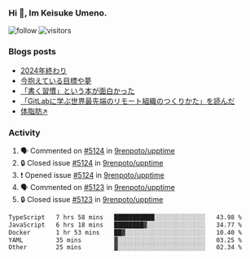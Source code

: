 ### Hi 👋, Im Keisuke Umeno.

<!--
**9renpoto/9renpoto** is a ✨ _special_ ✨ repository because its `README.md` (this file) appears on your GitHub profile.

Here are some ideas to get you started:

- 🔭 I’m currently working on ...
- 🌱 I’m currently learning ...
- 👯 I’m looking to collaborate on ...
- 🤔 I’m looking for help with ...
- 💬 Ask me about ...
- 📫 How to reach me: ...
- 😄 Pronouns: ...
- ⚡ Fun fact: ...
-->

![follow](https://img.shields.io/github/followers/9renpoto?label=Follow&style=social)
![visitors](https://komarev.com/ghpvc/?username=9renpoto&label=Profile%20views&color=0e75b6&style=flat)

### Blogs posts

<!-- BLOG-POST-LIST:START -->
- [2024年終わり](https://9renpoto.win/entry/2024/12/31/2024-end)
- [今抱えている目標や夢](https://9renpoto.win/entry/2024/12/02/objective)
- [「書く習慣」という本が面白かった](https://9renpoto.win/entry/2024/11/11/leave_a_feeling_sad)
- [「GitLabに学ぶ世界最先端のリモート組織のつくりかた」を読んだ](https://9renpoto.win/entry/2024/09/10/remote_organization)
- [体脂肪↗](https://9renpoto.win/entry/2024/08/12/gaining_fat)
<!-- BLOG-POST-LIST:END -->

### Activity

<!--START_SECTION:activity-->
1. 🗣 Commented on [#5124](https://github.com/9renpoto/upptime/issues/5124#issuecomment-2600278758) in [9renpoto/upptime](https://github.com/9renpoto/upptime)
2. 🔒 Closed issue [#5124](https://github.com/9renpoto/upptime/issues/5124) in [9renpoto/upptime](https://github.com/9renpoto/upptime)
3. ❗ Opened issue [#5124](https://github.com/9renpoto/upptime/issues/5124) in [9renpoto/upptime](https://github.com/9renpoto/upptime)
4. 🗣 Commented on [#5123](https://github.com/9renpoto/upptime/issues/5123#issuecomment-2599931434) in [9renpoto/upptime](https://github.com/9renpoto/upptime)
5. 🔒 Closed issue [#5123](https://github.com/9renpoto/upptime/issues/5123) in [9renpoto/upptime](https://github.com/9renpoto/upptime)
<!--END_SECTION:activity-->

<!--START_SECTION:waka-->

```txt
TypeScript   7 hrs 58 mins   ███████████░░░░░░░░░░░░░░   43.98 %
JavaScript   6 hrs 18 mins   ████████▓░░░░░░░░░░░░░░░░   34.77 %
Docker       1 hr 53 mins    ██▓░░░░░░░░░░░░░░░░░░░░░░   10.40 %
YAML         35 mins         ▓░░░░░░░░░░░░░░░░░░░░░░░░   03.25 %
Other        25 mins         ▓░░░░░░░░░░░░░░░░░░░░░░░░   02.34 %
```

<!--END_SECTION:waka-->
